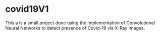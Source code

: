 # covid19V1
This a is a small project done using the implementation of Convolutional Neural Networks to detect presence of Covid-19 via X-Ray images.
